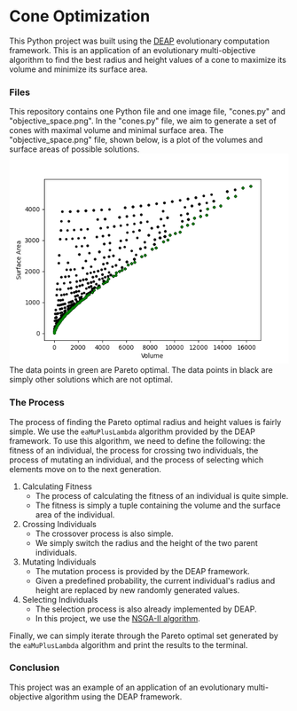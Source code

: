 # Cone Optimization
This Python project was built using the [DEAP](https://github.com/deap/deap) evolutionary computation framework. This is an application of an evolutionary multi-objective algorithm to find the best radius and height values of a cone to maximize its volume and minimize its surface area. 

### Files
This repository contains one Python file and one image file, "cones.py" and "objective_space.png". In the "cones.py" file, we aim to generate a set of cones with maximal volume and minimal surface area. The "objective_space.png" file, shown below, is a plot of the volumes and surface areas of possible solutions. ![](https://raw.githubusercontent.com/IshawnGullapalli/cone-optimization/main/objective_space.png)
The data points in green are Pareto optimal. The data points in black are simply other solutions which are not optimal.

### The Process
The process of finding the Pareto optimal radius and height values is fairly simple. We use the `eaMuPlusLambda` algorithm provided by the DEAP framework. To use this algorithm, we need to define the following: the fitness of an individual, the process for crossing two individuals, the process of mutating an individual, and the process of selecting which elements move on to the next generation.
1. Calculating Fitness
    - The process of calculating the fitness of an individual is quite simple. 
    - The fitness is simply a tuple containing the volume and the surface area of the individual.
2. Crossing Individuals
    - The crossover process is also simple.
    - We simply switch the radius and the height of the two parent individuals.
3. Mutating Individuals
    - The mutation process is provided by the DEAP framework.
    - Given a predefined probability, the current individual's radius and height are replaced by new randomly generated values.
4. Selecting Individuals
    - The selection process is also already implemented by DEAP.
    - In this project, we use the [NSGA-II algorithm](https://ieeexplore.ieee.org/document/996017).

Finally, we can simply iterate through the Pareto optimal set generated by the `eaMuPlusLambda` algorithm and print the results to the terminal.

### Conclusion
This project was an example of an application of an evolutionary multi-objective algorithm using the DEAP framework. 

